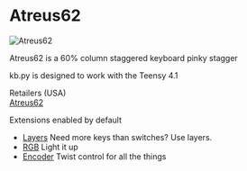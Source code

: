 # Atreus62

![Atreus62](https://assets.bigcartel.com/product_images/189335282/BIlqCtd.jpg?auto=format&fit=max&w=1200)

Atreus62 is a 60% column staggered keyboard pinky stagger 

kb.py is designed to work with the Teensy 4.1

Retailers (USA)  
[Atreus62](https://shop.profetkeyboards.com/product/atreus62-keyboard)  

Extensions enabled by default  
- [Layers](/docs/layers.md) Need more keys than switches? Use layers.
- [RGB](/docs/rgb.md) Light it up
- [Encoder](/docs/encoder.md) Twist control for all the things

